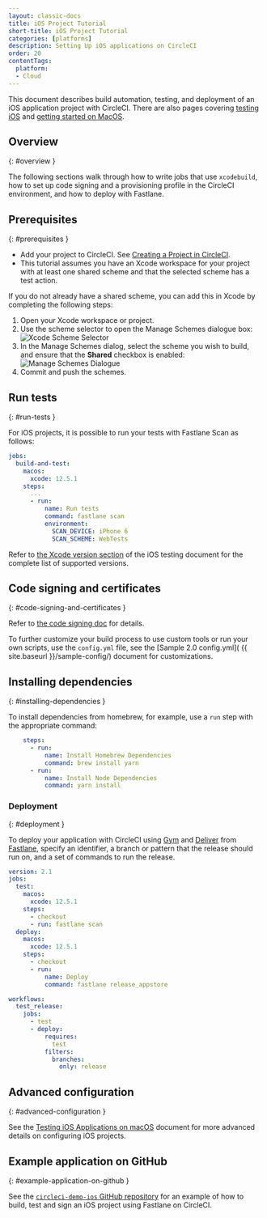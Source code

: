 ```yaml
---
layout: classic-docs
title: iOS Project Tutorial
short-title: iOS Project Tutorial
categories: [platforms]
description: Setting Up iOS applications on CircleCI
order: 20
contentTags: 
  platform:
  - Cloud
---
```


This document describes build automation, testing, and deployment of an iOS application project with CircleCI. There are also pages covering [testing iOS]({{site.baseurl}}/testing-ios/) and [getting started on MacOS]({{site.baseurl}}/hello-world-macos/).

## Overview
{: #overview }

The following sections walk through how to write jobs that use `xcodebuild`, how to set up code signing and a provisioning profile in the CircleCI environment, and how to deploy with Fastlane.

## Prerequisites
{: #prerequisites }

* Add your project to CircleCI. See [Creating a Project in CircleCI]({{site.baseurl}}/create-project/).
* This tutorial assumes you have an Xcode workspace for your project with at least one shared scheme and that the selected scheme has a test action. 

If you do not already have a shared scheme, you can add this in Xcode by completing the following steps:

1. Open your Xcode workspace or project.
2. Use the scheme selector to open the Manage Schemes dialogue box:
![Xcode Scheme Selector]({{site.baseurl}}/assets/img/docs/ios-getting-started-scheme-selector.png)
3. In the Manage Schemes dialog, select the scheme you wish to build, and ensure that the **Shared** checkbox is enabled:
![Manage Schemes Dialogue]({{site.baseurl}}/assets/img/docs/ios-getting-started-manage-schemes.png)
4. Commit and push the schemes.

## Run tests
{: #run-tests }

For iOS projects, it is possible to run your tests with Fastlane Scan as follows:

```yml
jobs:
  build-and-test:
    macos:
      xcode: 12.5.1
    steps:
      ...
      - run:
          name: Run tests
          command: fastlane scan
          environment:
            SCAN_DEVICE: iPhone 6
            SCAN_SCHEME: WebTests
```

Refer to [the Xcode version section]({{site.baseurl}}/using-macos/#supported-xcode-versions) of the iOS testing document for the complete list of supported versions.

## Code signing and certificates
{: #code-signing-and-certificates }

Refer to [the code signing doc]({{site.baseurl}}/ios-codesigning/) for details.

To further customize your build process to use custom tools or run your own scripts, use the `config.yml` file, see the [Sample 2.0 config.yml]( {{ site.baseurl }}/sample-config/) document for customizations.

## Installing dependencies
{: #installing-dependencies }

To install dependencies from homebrew, for example, use a `run` step with the appropriate command:

```yml
    steps:
      - run:
          name: Install Homebrew Dependencies
          command: brew install yarn
      - run:
          name: Install Node Dependencies
          command: yarn install
```

### Deployment
{: #deployment }

To deploy your application with CircleCI using [Gym](https://github.com/fastlane/fastlane/tree/master/gym) and [Deliver](https://github.com/fastlane/fastlane/tree/master/deliver) from [Fastlane](https://fastlane.tools), specify an identifier, a branch or pattern that the release should run on, and a set of commands to run the release.

```yml
version: 2.1
jobs:
  test:
    macos:
      xcode: 12.5.1
    steps:
      - checkout
      - run: fastlane scan
  deploy:
    macos:
      xcode: 12.5.1
    steps:
      - checkout
      - run:
          name: Deploy
          command: fastlane release_appstore

workflows:
  test_release:
    jobs:
      - test
      - deploy:
          requires:
            test
          filters:
            branches:
              only: release
```

## Advanced configuration
{: #advanced-configuration }

See the [Testing iOS Applications on macOS]({{site.baseurl}}/testing-ios/) document for more
advanced details on configuring iOS projects.

## Example application on GitHub
{: #example-application-on-github }

See the [`circleci-demo-ios` GitHub repository](https://github.com/CircleCI-Public/circleci-demo-ios)
for an example of how to build, test and sign an iOS project using
Fastlane on CircleCI.
